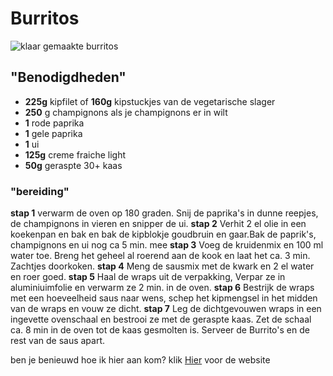 # Burritos
![klaar gemaakte burritos](https://upload.wikimedia.org/wikipedia/commons/6/60/Burrito.JPG)

## "Benodigdheden"

* **225g** kipfilet of **160g** kipstuckjes van de vegetarische slager
* **250** g champignons als je champignons er in wilt
* **1** rode paprika
* **1** gele paprika
* **1** ui
* **125g** creme fraiche light
* **50g** geraspte 30+ kaas

### "bereiding"

**stap 1** verwarm de oven op 180 graden. Snij de paprika's in dunne reepjes, de champignons in vieren en snipper de ui.
**stap 2** Verhit 2 el olie in een koekenpan en bak en bak de kipblokje goudbruin en gaar.Bak de paprik's, champignons en ui nog ca 5 min. mee
**stap 3** Voeg de kruidenmix en 100 ml water toe. Breng het geheel al roerend aan de kook en laat het ca. 3 min. Zachtjes doorkoken.
**stap 4** Meng de sausmix met de kwark en 2 el water en roer goed.
**stap 5** Haal de wraps uit de verpakking, Verpar ze in aluminiuimfolie en verwarm ze 2 min. in de oven.
**stap 6** Bestrijk de wraps met een hoeveelheid saus naar wens, schep het kipmengsel in het midden van de wraps en vouw ze dicht.
**stap 7** Leg de dichtgevouwen wraps in een ingevette ovenschaal en bestrooi ze met de geraspte kaas. Zet de schaal ca. 8 min in de oven tot de kaas gesmolten is. Serveer de Burrito's en de rest van de saus apart.

ben je benieuwd hoe ik hier aan kom? klik [Hier](https://www.ah.nl/producten/product/wi221765/knorr-wereldgerechten-mexicaanse-burritos) voor de website
